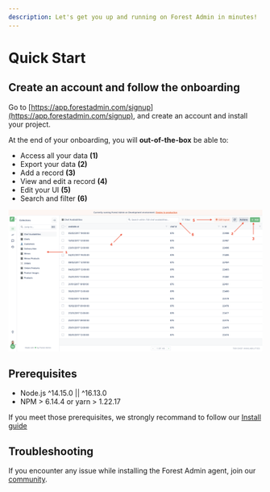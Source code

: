 ```yaml
---
description: Let's get you up and running on Forest Admin in minutes!
---
```


# Quick Start

## Create an account and follow the onboarding

Go to [https://app.forestadmin.com/signup](https://app.forestadmin.com/signup), and create an account and install your project.

At the end of your onboarding, you will **out-of-the-box** be able to:

- Access all your data **(1)**
- Export your data **(2)**
- Add a record **(3)**
- View and edit a record **(4)**
- Edit your UI **(5)**
- Search and filter **(6)**

![](../assets/quick-start-abilities.png)

## Prerequisites

- Node.js ^14.15.0 || ^16.13.0
- NPM > 6.14.4 or yarn > 1.22.17

If you meet those prerequisites, we strongly recommand to follow our [Install guide](./install.md)

## Troubleshooting

If you encounter any issue while installing the Forest Admin agent, join our [community](https://community.forestadmin.com/).

